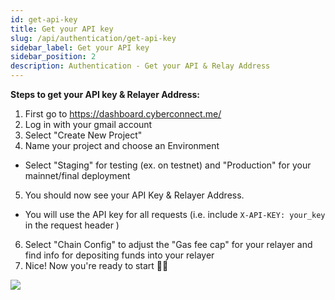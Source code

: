 ```yaml
---
id: get-api-key
title: Get your API key
slug: /api/authentication/get-api-key
sidebar_label: Get your API key
sidebar_position: 2
description: Authentication - Get your API & Relay Address
---
```


**Steps to get your API key & Relayer Address:**

1. First go to https://dashboard.cyberconnect.me/
2. Log in with your gmail account
3. Select "Create New Project"
4. Name your project and choose an Environment

- Select "Staging" for testing (ex. on testnet) and "Production" for your mainnet/final deployment

5. You should now see your API Key & Relayer Address.

- You will use the API key for all requests (i.e. include `X-API-KEY: your_key` in the request header )

6. Select "Chain Config" to adjust the "Gas fee cap" for your relayer and find info for depositing funds into your relayer
7. Nice! Now you're ready to start 🧑‍💻

![](/img/v2/cyberconnect_api_key_fast.gif)
